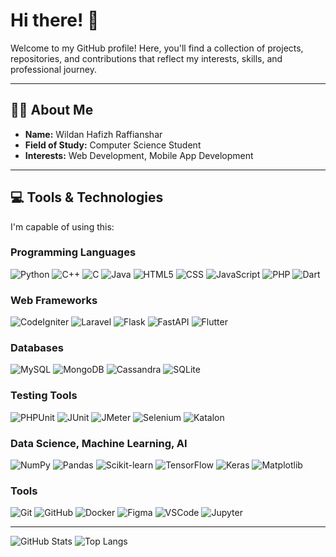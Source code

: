 # Hi there! 👋

Welcome to my GitHub profile! Here, you'll find a collection of projects, repositories, and contributions that reflect my interests, skills, and professional journey.

---

## 🧑‍💻 About Me

- **Name:** Wildan Hafizh Raffianshar  
- **Field of Study:** Computer Science Student  
- **Interests:** Web Development, Mobile App Development

---

## 💻 Tools & Technologies

I'm capable of using this:

### Programming Languages
![Python](https://img.shields.io/badge/-Python-3776AB?style=for-the-badge&logo=python&logoColor=white)
![C++](https://img.shields.io/badge/-C++-00599C?style=for-the-badge&logo=cplusplus&logoColor=white)
![C](https://img.shields.io/badge/-C-A8B9CC?style=for-the-badge&logo=c&logoColor=white)
![Java](https://img.shields.io/badge/-Java-007396?style=for-the-badge&logo=java&logoColor=white)
![HTML5](https://img.shields.io/badge/-HTML5-E34F26?style=for-the-badge&logo=html5&logoColor=white)
![CSS](https://img.shields.io/badge/-CSS-1572B6?style=for-the-badge&logo=css3&logoColor=white)
![JavaScript](https://img.shields.io/badge/-JavaScript-F7DF1E?style=for-the-badge&logo=javascript&logoColor=black)
![PHP](https://img.shields.io/badge/-PHP-777BB4?style=for-the-badge&logo=php&logoColor=white)
![Dart](https://img.shields.io/badge/-Dart-0175C2?style=for-the-badge&logo=dart&logoColor=white)

### Web Frameworks
![CodeIgniter](https://img.shields.io/badge/-CodeIgniter-EF4223?style=for-the-badge&logo=codeigniter&logoColor=white)
![Laravel](https://img.shields.io/badge/-Laravel-FF2D20?style=for-the-badge&logo=laravel&logoColor=white)
![Flask](https://img.shields.io/badge/-Flask-000000?style=for-the-badge&logo=flask&logoColor=white)
![FastAPI](https://img.shields.io/badge/-FastAPI-009688?style=for-the-badge&logo=fastapi&logoColor=white)
![Flutter](https://img.shields.io/badge/-Flutter-02569B?style=for-the-badge&logo=flutter&logoColor=white)

### Databases
![MySQL](https://img.shields.io/badge/-MySQL-4479A1?style=for-the-badge&logo=mysql&logoColor=white)
![MongoDB](https://img.shields.io/badge/-MongoDB-47A248?style=for-the-badge&logo=mongodb&logoColor=white)
![Cassandra](https://img.shields.io/badge/-Cassandra-1287B1?style=for-the-badge&logo=apache-cassandra&logoColor=white)
![SQLite](https://img.shields.io/badge/-SQLite-003B57?style=for-the-badge&logo=sqlite&logoColor=white)

### Testing Tools
![PHPUnit](https://img.shields.io/badge/-PHPUnit-777BB4?style=for-the-badge&logo=php&logoColor=white)
![JUnit](https://img.shields.io/badge/-JUnit-25A162?style=for-the-badge&logo=java&logoColor=white)
![JMeter](https://img.shields.io/badge/-JMeter-D22128?style=for-the-badge&logo=apache-jmeter&logoColor=white)
![Selenium](https://img.shields.io/badge/-Selenium-43B02A?style=for-the-badge&logo=selenium&logoColor=white)
![Katalon](https://img.shields.io/badge/-Katalon-7D4698?style=for-the-badge&logo=katalon&logoColor=white)

### Data Science, Machine Learning, AI
![NumPy](https://img.shields.io/badge/-NumPy-013243?style=for-the-badge&logo=numpy&logoColor=white)
![Pandas](https://img.shields.io/badge/-Pandas-150458?style=for-the-badge&logo=pandas&logoColor=white)
![Scikit-learn](https://img.shields.io/badge/-Scikit%20Learn-F7931E?style=for-the-badge&logo=scikit-learn&logoColor=white)
![TensorFlow](https://img.shields.io/badge/-TensorFlow-FF6F00?style=for-the-badge&logo=tensorflow&logoColor=white)
![Keras](https://img.shields.io/badge/-Keras-D00000?style=for-the-badge&logo=keras&logoColor=white)
![Matplotlib](https://img.shields.io/badge/-Matplotlib-007ACC?style=for-the-badge&logo=python&logoColor=white)

### Tools
![Git](https://img.shields.io/badge/-Git-F05032?style=for-the-badge&logo=git&logoColor=white)
![GitHub](https://img.shields.io/badge/-GitHub-181717?style=for-the-badge&logo=github&logoColor=white)
![Docker](https://img.shields.io/badge/-Docker-2496ED?style=for-the-badge&logo=docker&logoColor=white)
![Figma](https://img.shields.io/badge/-Figma-F24E1E?style=for-the-badge&logo=figma&logoColor=white)
![VSCode](https://img.shields.io/badge/-VSCode-007ACC?style=for-the-badge&logo=visualstudiocode&logoColor=white)
![Jupyter](https://img.shields.io/badge/-Jupyter-F37626?style=for-the-badge&logo=jupyter&logoColor=white)

---

![GitHub Stats](https://github-readme-stats.vercel.app/api?username=WildanRaffians&show_icons=true&theme=dark) ![Top Langs](https://github-readme-stats.vercel.app/api/top-langs/?username=WildanRaffians&layout=compact&theme=dark)
